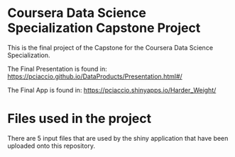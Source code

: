 # Coursera Data Science Specialization Capstone Project

This is the final project of the Capstone for the Coursera Data Science Specialization.

The Final Presentation is found in: https://pciaccio.github.io/DataProducts/Presentation.html#/

The Final App is found in: https://pciaccio.shinyapps.io/Harder_Weight/

#  Files used in the project

There are 5 input files that are used by the shiny application that have been uploaded onto this repository.

